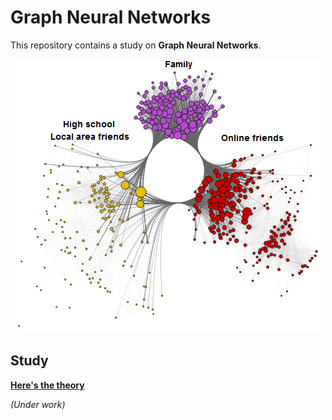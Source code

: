 # Graph Neural Networks

This repository contains a study on __Graph Neural Networks__.

<center><img src="Images/Introduction/Social_Media_Graph.jpg"></center>

## Study

__[Here's the theory](1_GNN_Intro.ipynb)__

_(Under work)_